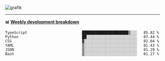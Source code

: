 ![grafik](https://user-images.githubusercontent.com/56089155/187718223-45863e96-4c28-4d4c-b3ca-02bf88aeae4c.png)

<hr />

**📊 [Weekly development breakdown](https://wakatime.com/@Ari24)**

<!--START_SECTION:waka-->

```text
TypeScript                         █████████████████████▒░░░   85.82 %
Python                             ██░░░░░░░░░░░░░░░░░░░░░░░   07.44 %
CSS                                ▓░░░░░░░░░░░░░░░░░░░░░░░░   02.04 %
YAML                               ▒░░░░░░░░░░░░░░░░░░░░░░░░   01.43 %
JSON                               ▒░░░░░░░░░░░░░░░░░░░░░░░░   01.29 %
Bash                               ▒░░░░░░░░░░░░░░░░░░░░░░░░   01.27 %
```

<!--END_SECTION:waka-->
